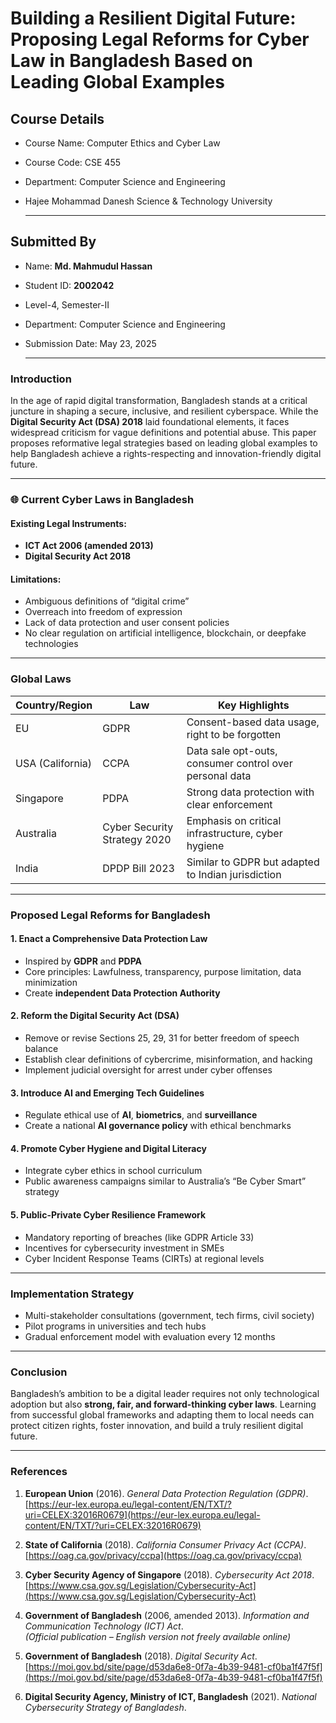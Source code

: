 # Building a Resilient Digital Future: Proposing Legal Reforms for Cyber Law in Bangladesh Based on Leading Global Examples

##  Course Details
- Course Name: Computer Ethics and Cyber Law
- Course Code: CSE 455
- Department: Computer Science and Engineering
- Hajee Mohammad Danesh Science & Technology University
  
  ---
##  Submitted By
- Name: **Md. Mahmudul Hassan**
- Student ID: **2002042**
- Level-4, Semester-II
- Department: Computer Science and Engineering
- Submission Date: May 23, 2025

  ---

###  Introduction

In the age of rapid digital transformation, Bangladesh stands at a critical juncture in shaping a secure, inclusive, and resilient cyberspace. While the **Digital Security Act (DSA) 2018** laid foundational elements, it faces widespread criticism for vague definitions and potential abuse. This paper proposes reformative legal strategies based on leading global examples to help Bangladesh achieve a rights-respecting and innovation-friendly digital future.

---

### 🌐 Current Cyber Laws in Bangladesh

#### Existing Legal Instruments:
- **ICT Act 2006 (amended 2013)**
- **Digital Security Act 2018**

#### Limitations:
- Ambiguous definitions of “digital crime”
- Overreach into freedom of expression
- Lack of data protection and user consent policies
- No clear regulation on artificial intelligence, blockchain, or deepfake technologies

---

###  Global Laws

| Country/Region | Law                          | Key Highlights                                          |
|----------------|------------------------------|---------------------------------------------------------|
| EU             | GDPR                         | Consent-based data usage, right to be forgotten        |
| USA (California) | CCPA                        | Data sale opt-outs, consumer control over personal data |
| Singapore      | PDPA                         | Strong data protection with clear enforcement           |
| Australia      | Cyber Security Strategy 2020 | Emphasis on critical infrastructure, cyber hygiene      |
| India          | DPDP Bill 2023               | Similar to GDPR but adapted to Indian jurisdiction     |



---

### Proposed Legal Reforms for Bangladesh

#### 1. **Enact a Comprehensive Data Protection Law**
- Inspired by **GDPR** and **PDPA**
- Core principles: Lawfulness, transparency, purpose limitation, data minimization
- Create **independent Data Protection Authority**

#### 2. **Reform the Digital Security Act (DSA)**
- Remove or revise Sections 25, 29, 31 for better freedom of speech balance
- Establish clear definitions of cybercrime, misinformation, and hacking
- Implement judicial oversight for arrest under cyber offenses

#### 3. **Introduce AI and Emerging Tech Guidelines**
- Regulate ethical use of **AI**, **biometrics**, and **surveillance**
- Create a national **AI governance policy** with ethical benchmarks

#### 4. **Promote Cyber Hygiene and Digital Literacy**
- Integrate cyber ethics in school curriculum
- Public awareness campaigns similar to Australia’s “Be Cyber Smart” strategy

#### 5. **Public-Private Cyber Resilience Framework**
- Mandatory reporting of breaches (like GDPR Article 33)
- Incentives for cybersecurity investment in SMEs
- Cyber Incident Response Teams (CIRTs) at regional levels

---

### Implementation Strategy

- Multi-stakeholder consultations (government, tech firms, civil society)
- Pilot programs in universities and tech hubs
- Gradual enforcement model with evaluation every 12 months

---

### Conclusion

Bangladesh’s ambition to be a digital leader requires not only technological adoption but also **strong, fair, and forward-thinking cyber laws**. Learning from successful global frameworks and adapting them to local needs can protect citizen rights, foster innovation, and build a truly resilient digital future.

---

### References
1. **European Union** (2016). *General Data Protection Regulation (GDPR)*.  
   [https://eur-lex.europa.eu/legal-content/EN/TXT/?uri=CELEX:32016R0679](https://eur-lex.europa.eu/legal-content/EN/TXT/?uri=CELEX:32016R0679)

2. **State of California** (2018). *California Consumer Privacy Act (CCPA)*.  
   [https://oag.ca.gov/privacy/ccpa](https://oag.ca.gov/privacy/ccpa)

3. **Cyber Security Agency of Singapore** (2018). *Cybersecurity Act 2018*.  
   [https://www.csa.gov.sg/Legislation/Cybersecurity-Act](https://www.csa.gov.sg/Legislation/Cybersecurity-Act)

4. **Government of Bangladesh** (2006, amended 2013). *Information and Communication Technology (ICT) Act*.  
   *(Official publication – English version not freely available online)*

5. **Government of Bangladesh** (2018). *Digital Security Act*.  
   [https://moi.gov.bd/site/page/d53da6e8-0f7a-4b39-9481-cf0ba1f47f5f](https://moi.gov.bd/site/page/d53da6e8-0f7a-4b39-9481-cf0ba1f47f5f)

6. **Digital Security Agency, Ministry of ICT, Bangladesh** (2021). *National Cybersecurity Strategy of Bangladesh*.
